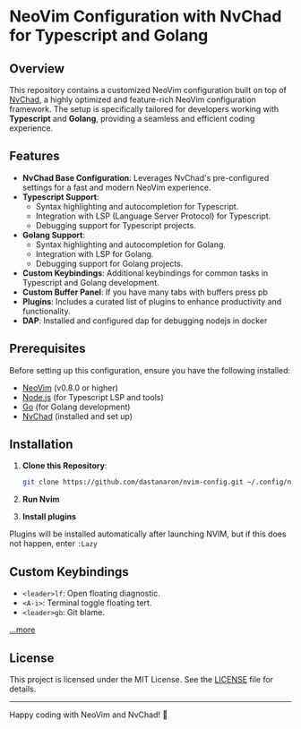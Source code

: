 # NeoVim Configuration with NvChad for Typescript and Golang

## Overview

This repository contains a customized NeoVim configuration built on top of [NvChad](https://github.com/NvChad/NvChad), a highly optimized and feature-rich NeoVim configuration framework. The setup is specifically tailored for developers working with **Typescript** and **Golang**, providing a seamless and efficient coding experience.

## Features

- **NvChad Base Configuration**: Leverages NvChad's pre-configured settings for a fast and modern NeoVim experience.
- **Typescript Support**:
  - Syntax highlighting and autocompletion for Typescript.
  - Integration with LSP (Language Server Protocol) for Typescript.
  - Debugging support for Typescript projects.
- **Golang Support**:
  - Syntax highlighting and autocompletion for Golang.
  - Integration with LSP for Golang.
  - Debugging support for Golang projects.
- **Custom Keybindings**: Additional keybindings for common tasks in Typescript and Golang development.
- **Custom Buffer Panel**: If you have many tabs with buffers press <leader>pb
- **Plugins**: Includes a curated list of plugins to enhance productivity and functionality.
- **DAP**: Installed and configured dap for debugging nodejs in docker

## Prerequisites

Before setting up this configuration, ensure you have the following installed:

- [NeoVim](https://neovim.io/) (v0.8.0 or higher)
- [Node.js](https://nodejs.org/) (for Typescript LSP and tools)
- [Go](https://golang.org/) (for Golang development)
- [NvChad](https://github.com/NvChad/NvChad) (installed and set up)

## Installation

1. **Clone this Repository**:

   ```bash
   git clone https://github.com/dastanaron/nvim-config.git ~/.config/nvim
   ```
2. **Run Nvim**

3. **Install plugins**

Plugins will be installed automatically after launching NVIM, but if this does not happen, enter `:Lazy`

## Custom Keybindings

  - `<leader>lf`: Open floating diagnostic.
  - `<A-i>`: Terminal toggle floating tert.
  - `<leader>gb`: Git blame.

[...more](./lua/mappings.lua)

## License

This project is licensed under the MIT License. See the [LICENSE](LICENSE) file for details.

---

Happy coding with NeoVim and NvChad! 🚀
